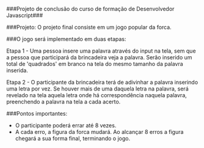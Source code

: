 ###Projeto de conclusão do curso de formação de Desenvolvedor Javascript###


###Projeto: O projeto final consiste em um jogo popular da forca.



###O jogo será implementado em duas etapas:

Etapa 1 - Uma pessoa insere uma palavra através do input na tela, sem que a pessoa que participará da brincadeira veja a palavra. Serão inserido um total de 'quadrados' em branco na tela do mesmo tamanho da palavra inserida.

Etapa 2 - O participante da brincadeira terá de adivinhar a palavra inserindo uma letra por vez. Se houver mais de uma daquela letra na palavra, será revelado na tela aquela letra onde há correspondência naquela palavra, preenchendo a palavra na tela a cada acerto.

###Pontos importantes:
- O participante poderá errar até 8 vezes.
- A cada erro, a figura da forca mudará. Ao alcançar 8 erros a figura chegará a sua forma final, terminando o jogo.
